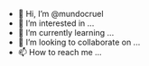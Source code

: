 - 👋 Hi, I’m @mundocruel
- 👀 I’m interested in ...
- 🌱 I’m currently learning ...
- 💞️ I’m looking to collaborate on ...
- 📫 How to reach me ...

<!---
mundocruel/mundocruel is a ✨ special ✨ repository because its `README.md` (this file) appears on your GitHub profile.
You can click the Preview link to take a look at your changes.
--->
